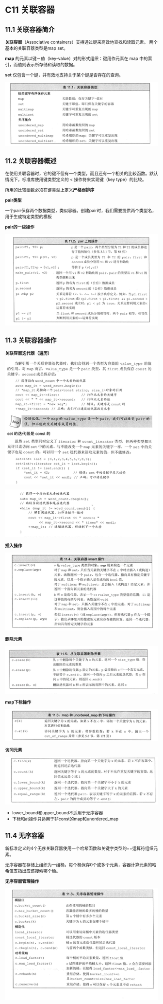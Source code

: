 # C11 关联容器

## 11.1 关联容器简介

**关联容器**（Associative containers）支持通过键来高效地查找和读取元素。 两个基本的关联容器类型是map set。

**map** 的元素以键－值（key-value）对的形式组织：键用作元素在 map 中的索引，而值则表示所存储和读取的数据。

**set** 仅包含一个键，并有效地支持关于某个键是否存在的查询。

![68](https://raw.githubusercontent.com/whyeinstein/ndssl_training_notes/main/img/202307192205584.png)

## 11.2 关联容器概述

在使用关联容器时，它的键不但有一个类型，而且还有一个相关的比较函数。默认情况下，标准库使用键类型定义的 < 操作符来实现键（key type）的比较。

所用的比较函数必须在键类型上定义**严格弱排序**

**pair类型**

一个pair保存两个数据类型，类似容器。创建pair时，我们需要提供两个类型名，用于生成特定类型的模板

**pair的一些操作**

![69](https://raw.githubusercontent.com/whyeinstein/ndssl_training_notes/main/img/202307192206290.png)



## 11.3 关联容器操作

**关联容器迭代器（遍历）**

![70](https://raw.githubusercontent.com/whyeinstein/ndssl_training_notes/main/img/202307192209255.png)

![71](https://raw.githubusercontent.com/whyeinstein/ndssl_training_notes/main/img/202307192247922.png)

**插入操作**

![72](https://raw.githubusercontent.com/whyeinstein/ndssl_training_notes/main/img/202307192209441.png)

**删除元素**

![73](https://raw.githubusercontent.com/whyeinstein/ndssl_training_notes/main/img/202307192210085.png)

**map下标操作**

![74](https://raw.githubusercontent.com/whyeinstein/ndssl_training_notes/main/img/202307192210938.png)

**访问元素**

![75](https://raw.githubusercontent.com/whyeinstein/ndssl_training_notes/main/img/202307192210231.png)

-  lower_bound和upper_bound不适用于无序容器
- 下标和at操作只适用于非const的map和unordered_map

## 11.4 无序容器

新标准定义的4个无序关联容器使用一个哈希函数和关键字类型的==运算符组织元素。

无序容器在存储上组织为一组桶，每个桶保存0个或多个元素，容器计算元素的哈希值支指出应该搜索哪个桶。

**无序容器管理操作**

![76](https://raw.githubusercontent.com/whyeinstein/ndssl_training_notes/main/img/202307192210232.png)

